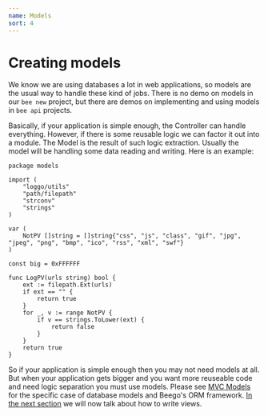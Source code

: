```yaml
---
name: Models
sort: 4
---
```


# Creating models

We know we are using databases a lot in web applications, so models are the usual way to handle these kind of jobs. There is no demo on models in our `bee new` project, but there are demos on implementing and using models in `bee api` projects.

Basically, if your application is simple enough, the Controller can handle everything. However, if there is some reusable logic we can factor it out into a module. The Model is the result of such logic extraction. Usually the model will be handling some data reading and writing. Here is an example:

```
package models

import (
	"loggo/utils"
	"path/filepath"
	"strconv"
	"strings"
)

var (
	NotPV []string = []string{"css", "js", "class", "gif", "jpg", "jpeg", "png", "bmp", "ico", "rss", "xml", "swf"}
)

const big = 0xFFFFFF

func LogPV(urls string) bool {
	ext := filepath.Ext(urls)
	if ext == "" {
		return true
	}
	for _, v := range NotPV {
		if v == strings.ToLower(ext) {
			return false
		}
	}
	return true
}
```

So if your application is simple enough then you may not need models at all. But when your application gets bigger and you want more reuseable code and need logic separation you must use models. Please see [MVC Models](../mvc/model/overview.md) for the specific case of database models and Beego's ORM framework. [In the next section](view.md) we will now talk about how to write views.
